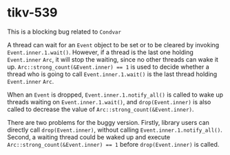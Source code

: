 # tikv-539

This is a blocking bug related to `Condvar`

A thread can wait for an `Event` object to be set or to be cleared by invoking `Event.inner.1.wait()`. However, if a thread is the last one holding `Event.inner` `Arc`, it will stop the waiting, since no other threads can wake it up. `Arc::strong_count(&Event.inner) == 1` is used to decide whether a thread who is going to call `Event.inner.1.wait()` is the last thread holding `Event.inner` `Arc`. 

When an `Event` is dropped, `Event.inner.1.notify_all()` is called to wake up threads waiting on `Event.inner.1.wait()`, and `drop(Event.inner)` is also called to decrease the value of `Arc::strong_count(&Event.inner)`.

There are two problems for the buggy version. Firstly, library users can directly call `drop(Event.inner)`, without calling `Event.inner.1.notify_all()`. Second, a waiting thread could be waked up and execute `Arc::strong_count(&Event.inner) == 1` before `drop(Event.inner)` is called.

